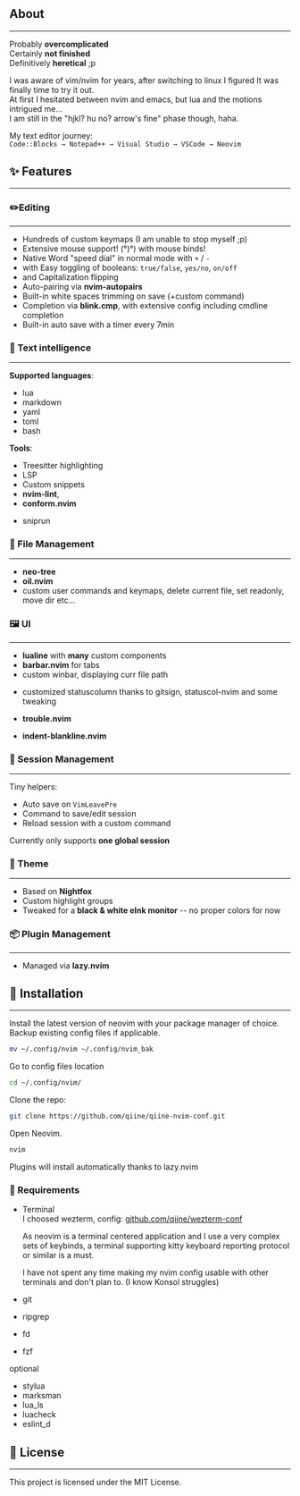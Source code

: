 
# 


## About
---
Probably **overcomplicated**   
Certainly   **not finished**    
Definitively  **heretical** ;p  

I was aware of vim/nvim for years, after switching to linux I figured It was  
finally time to try it out.  
At first I hesitated between nvim and emacs, but lua and the motions intrigued me...  
I am still in the "hjkl? hu no? arrow's fine" phase though, haha.  

My text editor journey:  
`Code::Blocks → Notepad++ → Visual Studio → VSCode → Neovim`



## ✨ Features
---
### ✏️Editing
---
- Hundreds of custom keymaps (I am unable to stop myself ;p)  
- Extensive mouse support! (°)°) with mouse binds! 
- Native Word "speed dial" in normal mode with `+` / `-`  
- with Easy toggling of booleans: `true/false`, `yes/no`, `on/off`  
- and Capitalization flipping  
- Auto-pairing via **nvim-autopairs**  
- Built-in white spaces trimming on save (+custom command)  
- Completion via **blink.cmp**, with extensive config including cmdline 
  completion
- Built-in auto save with a timer every 7min


### 🧠 Text intelligence
---
**Supported languages**:
- lua  
- markdown  
- yaml  
- toml
- bash

**Tools**:
- Treesitter highlighting  
- LSP  
- Custom snippets  
- **nvim-lint**, 
- **conform.nvim**  
* sniprun  


### 📂 File Management
---
- **neo-tree**  
- **oil.nvim**  
- custom user commands and keymaps, delete current file, set readonly, move dir etc...


### 🖼 UI
---
- **lualine** with **many** custom components  
- **barbar.nvim** for tabs  
- custom winbar, displaying curr file path
* customized statuscolumn thanks to gitsign, statuscol-nvim and some 
  tweaking  
- **trouble.nvim**  

- **indent-blankline.nvim**


### 💾 Session Management
---
Tiny helpers:
- Auto save on `VimLeavePre`  
- Command to save/edit session  
- Reload session with a custom command

Currently only supports **one global session**


### 🎨 Theme
---
- Based on **Nightfox**  
- Custom highlight groups  
- Tweaked for a **black & white eInk monitor** -- no proper colors for now


### 📦 Plugin Management
---
- Managed via **lazy.nvim**


## 🚀 Installation
---
Install the latest version of neovim with your package manager of choice.  
Backup existing config files if applicable.  
```sh
mv ~/.config/nvim ~/.config/nvim_bak
```    
Go to config files location
```sh
cd ~/.config/nvim/
```
Clone the repo:  
```sh
git clone https://github.com/qiine/qiine-nvim-conf.git
```
Open Neovim.  
```sh
nvim  
```
Plugins will install automatically thanks to lazy.nvim  


### 🧪 Requirements
* Terminal  
  I choosed wezterm, 
  config: [github.com/qiine/wezterm-conf](https://github.com/qiine/wezterm-conf)

  As neovim is a terminal centered application and I use a very complex sets 
  of keybinds, a terminal supporting kitty keyboard reporting protocol or 
  similar is a must.

  I have not spent any time making my nvim config usable 
  with other terminals and don't plan to. (I know Konsol struggles)

* git
* ripgrep
* fd
* fzf

optional
- stylua
- marksman
- lua_ls
- luacheck
- eslint_d


## 📜 License
---
This project is licensed under the MIT License.
